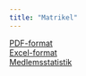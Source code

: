 ```yaml
---
title: "Matrikel"
---
```


[PDF-format](SENIOR/losen/SrS_MATRIKEL_2024_2024-03-31.pdf)  
[Excel-format](SENIOR/losen/SrS_MATRIKEL%20_2024_2024-03-31.xlsx)  
[Medlemsstatistik](SENIOR/losen/Medlemsantal_SrS.pdf)  
